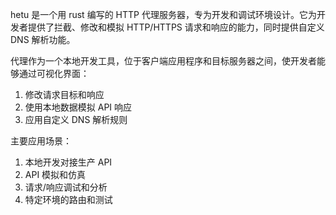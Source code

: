 hetu 是一个用 rust 编写的 HTTP 代理服务器，专为开发和调试环境设计。它为开发者提供了拦截、修改和模拟 HTTP/HTTPS 请求和响应的能力，同时提供自定义 DNS 解析功能。

代理作为一个本地开发工具，位于客户端应用程序和目标服务器之间，使开发者能够通过可视化界面：

1. 修改请求目标和响应
2. 使用本地数据模拟 API 响应
3. 应用自定义 DNS 解析规则
   

主要应用场景：

1. 本地开发对接生产 API
2. API 模拟和仿真
3. 请求/响应调试和分析
4. 特定环境的路由和测试

